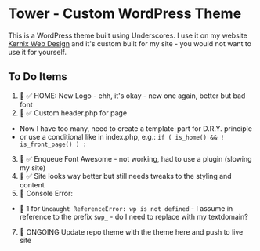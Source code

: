 # Tower - Custom WordPress Theme

This is a WordPress theme built using Underscores. I use it on my website [Kernix Web Design](https://kernixwebdesign.com/) and it's custom built for my site - you would not want to use it for yourself.

## To Do Items

1. 📌 ✅ HOME: New Logo - ehh, it's okay - new one again, better but bad font
2. 📌 ✅ Custom header.php for page

- Now I have too many, need to create a template-part for D.R.Y. principle
- or use a conditional like in index.php, e.g.: `if ( is_home() && ! is_front_page() ) :`

3. 📌 ✅ Enqueue Font Awesome - not working, had to use a plugin (slowing my site)
4. 📌 ✅ Site looks way better but still needs tweaks to the styling and content
5. 📌 Console Error:

- 📌 1 for `Uncaught ReferenceError: wp is not defined` - I assume in reference to the prefix `$wp_` - do I need to replace with my textdomain?

7. 📌 ONGOING Update repo theme with the theme here and push to live site
